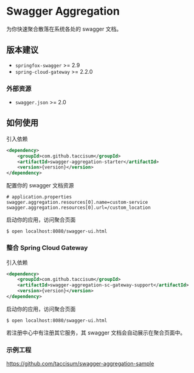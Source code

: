 # Swagger Aggregation

为你快速聚合散落在系统各处的 swagger 文档。

## 版本建议

- `springfox-swagger` >= 2.9
- `spring-cloud-gateway` >= 2.2.0

### 外部资源

- `swagger.json` >= 2.0

## 如何使用

引入依赖

```xml
<dependency>
    <groupId>com.github.taccisum</groupId>
    <artifactId>swagger-aggregation-starter</artifactId>
    <version>{version}</version>
</dependency>
```

配置你的 swagger 文档资源

```properties
# application.properties
swagger.aggregation.resources[0].name=custom-service
swagger.aggregation.resources[0].url=/custom_location
```

启动你的应用，访问聚合页面

    $ open localhost:8080/swagger-ui.html

### 整合 Spring Cloud Gateway

引入依赖

```xml
<dependency>
    <groupId>com.github.taccisum</groupId>
    <artifactId>swagger-aggregation-sc-gateway-support</artifactId>
    <version>{version}</version>
</dependency>
```

启动你的应用，访问聚合页面

    $ open localhost:8080/swagger-ui.html

若注册中心中有注册其它服务，其 swagger 文档会自动展示在聚合页面中。

### 示例工程

https://github.com/taccisum/swagger-aggregation-sample



